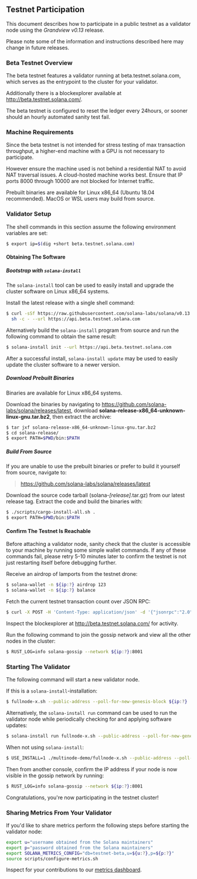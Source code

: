 ## Testnet Participation
This document describes how to participate in a public testnet as a
validator node using the *Grandview v0.13* release.

Please note some of the information and instructions described here may change
in future releases.

### Beta Testnet Overview
The beta testnet features a validator running at beta.testnet.solana.com, which
serves as the entrypoint to the cluster for your validator.

Additionally there is a blockexplorer available at http://beta.testnet.solana.com/.

The beta testnet is configured to reset the ledger every 24hours, or sooner
should an hourly automated sanity test fail.

### Machine Requirements
Since the beta testnet is not intended for stress testing of max transaction
throughput, a higher-end machine with a GPU is not necessary to participate.

However ensure the machine used is not behind a residential NAT to avoid NAT
traversal issues.  A cloud-hosted machine works best.  Ensure that IP ports
8000 through 10000 are not blocked for Internet traffic.

Prebuilt binaries are available for Linux x86_64 (Ubuntu 18.04 recommended).
MacOS or WSL users may build from source.

### Validator Setup
The shell commands in this section assume the following environment variables are
set:
```bash
$ export ip=$(dig +short beta.testnet.solana.com)
```

#### Obtaining The Software

##### Bootstrap with `solana-install`

The `solana-install` tool can be used to easily install and upgrade the cluster
software on Linux x86_64 systems.

Install the latest release with a single shell command:
```bash
$ curl -sSf https://raw.githubusercontent.com/solana-labs/solana/v0.13.0/install/solana-install-init.sh | \
  sh -c - --url https://api.beta.testnet.solana.com
```

Alternatively build the `solana-install` program from source and run the
following command to obtain the same result:
```bash
$ solana-install init --url https://api.beta.testnet.solana.com
```

After a successful install, `solana-install update` may be used to easily update the cluster
software to a newer version.

##### Download Prebuilt Binaries
Binaries are available for Linux x86_64 systems.

Download the binaries by navigating to https://github.com/solana-labs/solana/releases/latest, download
**solana-release-x86_64-unknown-linux-gnu.tar.bz2**, then extract the archive:
```bash
$ tar jxf solana-release-x86_64-unknown-linux-gnu.tar.bz2
$ cd solana-release/
$ export PATH=$PWD/bin:$PATH
```
##### Build From Source
If you are unable to use the prebuilt binaries or prefer to build it yourself from source, navigate to:
> https://github.com/solana-labs/solana/releases/latest

Download the source code tarball (solana-*[release]*.tar.gz) from our latest release tag.  Extract the code and build the binaries with:
```bash
$ ./scripts/cargo-install-all.sh .
$ export PATH=$PWD/bin:$PATH
```

#### Confirm The Testnet Is Reachable
Before attaching a validator node, sanity check that the cluster is accessible
to your machine by running some simple wallet commands.  If any of these
commands fail, please retry 5-10 minutes later to confirm the testnet is not
just restarting itself before debugging further.

Receive an airdrop of lamports from the testnet drone:
```bash
$ solana-wallet -n ${ip:?} airdrop 123
$ solana-wallet -n ${ip:?} balance
```

Fetch the current testnet transaction count over JSON RPC:
```bash
$ curl -X POST -H 'Content-Type: application/json' -d '{"jsonrpc":"2.0","id":1, "method":"getTransactionCount"}' http://beta.testnet.solana.com:8899
```

Inspect the blockexplorer at http://beta.testnet.solana.com/ for activity.

Run the following command to join the gossip network and view all the other nodes in the cluster:
```bash
$ RUST_LOG=info solana-gossip --network ${ip:?}:8001
```

### Starting The Validator
The following command will start a new validator node.

If this is a `solana-install`-installation:
```bash
$ fullnode-x.sh --public-address --poll-for-new-genesis-block ${ip:?}
```

Alternatively, the `solana-install run` command can be used to run the validator
node while periodically checking for and applying software updates:
```bash
$ solana-install run fullnode-x.sh --public-address --poll-for-new-genesis-block ${ip:?}
```

When not using `solana-install`:
```bash
$ USE_INSTALL=1 ./multinode-demo/fullnode-x.sh --public-address --poll-for-new-genesis-block ${ip:?}
```

Then from another console, confirm the IP address if your node is now visible in
the gossip network by running:
```bash
$ RUST_LOG=info solana-gossip --network ${ip:?}:8001
```

Congratulations, you're now participating in the testnet cluster!

### Sharing Metrics From Your Validator
If you'd like to share metrics perform the following steps before starting the
validator node:
```bash
export u="username obtained from the Solana maintainers"
export p="password obtained from the Solana maintainers"
export SOLANA_METRICS_CONFIG="db=testnet-beta,u=${u:?},p=${p:?}"
source scripts/configure-metrics.sh
```
Inspect for your contributions to our [metrics dashboard](https://metrics.solana.com:3000/d/U9-26Cqmk/testnet-monitor-cloud?refresh=60s&orgId=2&var-hostid=All).
